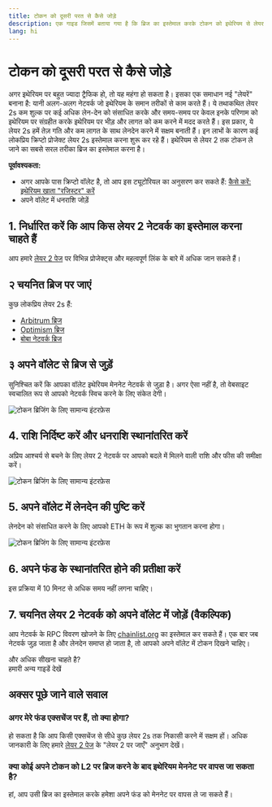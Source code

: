 ```yaml
---
title: टोकन को दूसरी परत से कैसे जोड़े
description: एक गाइड जिसमें बताया गया है कि ब्रिज का इस्तेमाल करके टोकन को इथेरियम से लेयर 2 तक कैसे ले जा सकते हैं।
lang: hi
---
```


# टोकन को दूसरी परत से कैसे जोड़े

अगर इथेरियम पर बहुत ज्यादा ट्रैफिक हो, तो यह महंगा हो सकता है। इसका एक समाधान नई "लेयरें" बनाना है: यानी अलग-अलग नेटवर्क जो इथेरियम के समान तरीकों से काम करते हैं। ये तथाकथित लेयर 2s कम शुल्क पर कई अधिक लेन-देन को संसाधित करके और समय-समय पर केवल इनके परिणाम को इथेरियम पर संग्रहीत करके इथेरियम पर भीड़ और लागत को कम करने में मदद करते हैं। इस प्रकार, ये लेयर 2s हमें तेज़ गति और कम लागत के साथ लेनदेन करने में सक्षम बनाती हैं। इन लाभों के कारण कई लोकप्रिय क्रिप्टो प्रोजेक्ट लेयर 2s इस्तेमाल करना शुरू कर रहे हैं। इथेरियम से लेयर 2 तक टोकन ले जाने का सबसे सरल तरीका ब्रिज का इस्तेमाल करना है।

**पूर्वावश्यकता:**

- अगर आपके पास क्रिप्टो वॉलेट है, तो आप इस ट्यूटोरियल का अनुसरण कर सकते हैं: [कैसे करें: इथेरियम खाता "रजिस्टर" करें](/guides/how-to-register-an-ethereum-account/)
- अपने वॉलेट में धनराशि जोड़ें

## 1. निर्धारित करें कि आप किस लेयर 2 नेटवर्क का इस्तेमाल करना चाहते हैं

आप हमारे [लेयर 2 पेज](/layer-2/) पर विभिन्न प्रोजेक्ट्स और महत्वपूर्ण लिंक के बारे में अधिक जान सकते हैं।

## २ चयनित ब्रिज पर जाएं

कुछ लोकप्रिय लेयर 2s हैं:

- [Arbitrum ब्रिज](https://bridge.arbitrum.io/?l2ChainId=42161)
- [Optimism ब्रिज](https://app.optimism.io/bridge/deposit)
- [बोबा नेटवर्क ब्रिज](https://gateway.boba.network/)

## ३ अपने वॉलेट से ब्रिज से जुड़ें

सुनिश्चित करें कि आपका वॉलेट इथेरियम मेननेट नेटवर्क से जुड़ा है। अगर ऐसा नहीं है, तो वेबसाइट स्वचालित रूप से आपको नेटवर्क स्विच करने के लिए संकेत देगी।

![टोकन ब्रिजिंग के लिए सामान्य इंटरफ़ेस](./bridge1.png)

## 4. राशि निर्दिष्ट करें और धनराशि स्थानांतरित करें

अप्रिय आश्चर्य से बचने के लिए लेयर 2 नेटवर्क पर आपको बदले में मिलने वाली राशि और फीस की समीक्षा करें।

![टोकन ब्रिजिंग के लिए सामान्य इंटरफ़ेस](./bridge2.png)

## 5. अपने वॉलेट में लेनदेन की पुष्टि करें

लेनदेन को संसाधित करने के लिए आपको ETH के रूप में शुल्क का भुगतान करना होगा।

![टोकन ब्रिजिंग के लिए सामान्य इंटरफ़ेस](./bridge3.png)

## 6. अपने फंड के स्थानांतरित होने की प्रतीक्षा करें

इस प्रक्रिया में 10 मिनट से अधिक समय नहीं लगना चाहिए।

## 7. चयनित लेयर 2 नेटवर्क को अपने वॉलेट में जोड़ें (वैकल्पिक)

आप नेटवर्क के RPC विवरण खोजने के लिए [chainlist.org](http://chainlist.org) का इस्तेमाल कर सकते हैं। एक बार जब नेटवर्क जुड़ जाता है और लेनदेन समाप्त हो जाता है, तो आपको अपने वॉलेट में टोकन दिखने चाहिए।
<br />

<Alert className="justify-between">
  <AlertEmoji text=":eyes:" />
  <div>और अधिक सीखना चाहते है?</div>
  <ButtonLink href="/guides/">
    हमारी अन्य गाइडें देखें
  </ButtonLink>
</Alert>

## अक्सर पूछे जाने वाले सवाल

### अगर मेरे फंड एक्सचेंज पर हैं, तो क्या होगा?

हो सकता है कि आप किसी एक्सचेंज से सीधे कुछ लेयर 2s तक निकासी करने में सक्षम हों। अधिक जानकारी के लिए हमारे [लेयर 2 पेज](/layer-2/) के "लेयर 2 पर जाएँ" अनुभाग देखें।

### क्या कोई अपने टोकन को L2 पर ब्रिज करने के बाद इथेरियम मेननेट पर वापस जा सकता है?

हां, आप उसी ब्रिज का इस्तेमाल करके हमेशा अपने फंड को मेननेट पर वापस ले जा सकते हैं।
